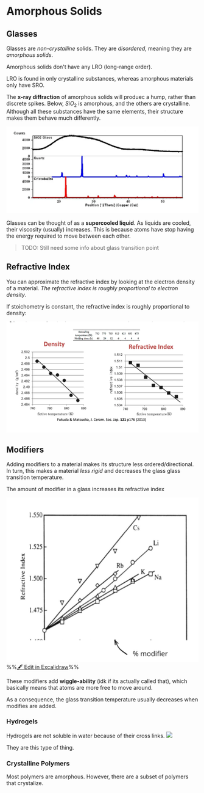 # Amorphous Solids

## Glasses

Glasses are *non-crystalline* solids. They are *disordered*, meaning they are *amorphous solids*. 

Amorphous solids don't have any LRO (long-range order).

LRO is found in only crystalline substances, whereas amorphous materials only have SRO. 

The **x-ray diffraction** of amorphous solids will produec a hump, rather than discrete spikes. Below, $SiO_2$ is amorphous, and the others are crystalline. Although all these substances have the same elements, their structure makes them behave much differently. 

![](../../media/Pasted%20image%2020241110161932.webp)


Glasses can be thought of as a **supercooled liquid**. As liquids are cooled, their viscosity (usually) increases. This is because atoms have stop having the energy required to move between each other. 

> TODO: Still need some info about glass transition point

## Refractive Index

You can approximate the refractive index by looking at the electron density of a material. *The refractive index is roughly proportional to electron density*. 

If stoichometry is constant, the refractive index is roughly proportional to density:

![](../../media/Pasted%20image%2020241110162532.webp)

## Modifiers

Adding modifiers to a material makes its structure less ordered/directional. In turn, this makes a material *less rigid* and decreases the glass glass transition temperature.

The amount of modifier in a glass increases its refractive index

![](../../media/excalidraw/excalidraw-2024-11-10-16.30.00.excalidraw.svg)
%%[🖋 Edit in Excalidraw](../../media/excalidraw/excalidraw-2024-11-10-16.30.00.excalidraw.md)%%


These modifiers add **wiggle-ability** (idk if its actually called that), which basically means that atoms are more free to move around.

As a consequence, the glass transition temperature usually decreases when modifies are added.

### Hydrogels
Hydrogels are not soluble in water because of their cross links.
![](../../media/Pasted%20image%2020241107093911.png)

They are this type of thing.

### Crystalline Polymers
Most polymers are amorphous. However, there are a subset of polymers that crystalize. 